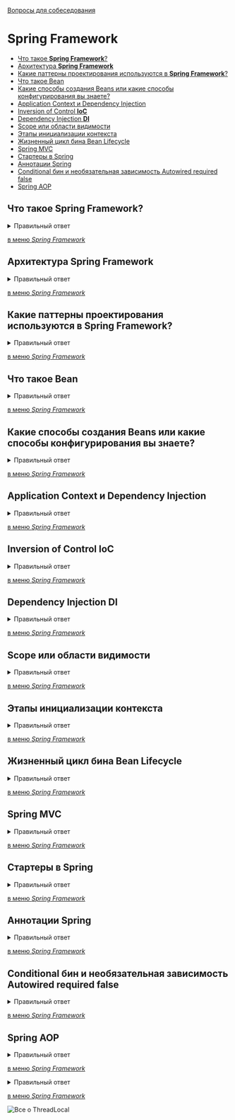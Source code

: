 [Вопросы для собеседования](README.md)



# Spring Framework

+ [Что такое __Spring Framework__?](#Что-такое-Spring-Framework)
+ [Архитектура __Spring Framework__](#Архитектура-Spring-Framework)
+ [Какие паттерны проектирования используются в __Spring Framework__?](#Какие-паттерны-проектирования-используются-в-Spring-Framework)
+ [Что такое Bean](#Что-такое-Bean)
+ [Какие способы создания Beans или какие способы конфигурирования вы знаете?](#Какие-способы-создания-Beans-или-какие-способы-конфигурирования-вы-знаете)
+ [Application Context и Dependency Injection](#Application-Context-и-Dependency-Injection)
+ [Inversion of Control __IoC__](#Inversion-of-Control-IoC)
+ [Dependency Injection __DI__](#Dependency-Injection-DI)
+ [Scope или области видимости](#Scope-или-области-видимости)
+ [Этапы инициализации контекста](#Этапы-инициализации-контекста)
+ [Жизненный цикл бина Bean Lifecycle](#Жизненный-цикл-бина-Bean-Lifecycle)
+ [Spring MVC](#Spring-MVC)
+ [Стартеры в Spring](#Стартеры-в-Spring)
+ [Аннотации Spring](#Аннотации-Spring)
+ [Conditional бин и необязательная зависимость Autowired required false](#Conditional-бин-и-необязательная-зависимость-Autowired-required-false)
+ [Spring AOP](#Spring-AOP)



















## Что такое __Spring Framework__?

<details> 
  <summary>Правильный ответ</summary>

__Spring Framework__ — один из самых популярных фреймворков для разработки веб-приложений на
языке Java, с открытым исходным кодом, главным преимуществом которого является простота и легковесность.
Фреймворк Spring представляет собой контейнер Inversion of Control (IoC).\

</details>

[в меню _Spring Framework_](#Spring-Framework)





## Архитектура __Spring Framework__

<details> 
  <summary>Правильный ответ</summary>

![Архитектура Spring Framework](images/spring-schema.jpg "Архитектура Spring Framework")

__Data Access__ - набор модулей для доступа к данным в различных форматах, включая базы данных, обмен сообщениями,XML

+ `JDBC` - абстракция над Java JDBC API, когда нам нужен доступ к данным из БД, устраняет всю сложность в виде
  (запросов, Statement, ResultSet, Queries) предоставляет JdbcTemplate для легкого доступа к данным.
  Так же дает способы итерации и сопоставления ResultSet-ов.
  
+ `ORM` - object relation mapping(объектно-реляционное отображение) - обеспечивает поддержку интеграций с различными 
реализациями ORM(Hibernate, JDO(Java Data Objects))
  
+ `JMS` - __Java Messaging Service__ - это абстракция над различными реализациями __JMS__(ActiveMQ, RabbitMQ),определяет спецификацию
  связи в форме сообщений.
  
+ `OXM` - спецификация Java OXM(Object XML Marshalling), определяет способ передачи и доступа к данным в форме XML.
Реализации __OXM__ - JAXB и XStream
  
+ `Transactions` - обеспечивает единый способ управления транзакцими объектов данных, а так же баз данных.\
Поддерживает программное и декларативное управление транзакциями.
  + Программное - управление с помощью программирования
  + Декларативное - отделяем управление транзакциями от бизнес логики, используя аннотации в конфигурации на основе XML


__Core Container__ - основа Spring содержит базовые классы и инструменты.\
Включая DI(dependency injection) внедрение зависимостей и IoC (Inversion of control) инверсию управления.

+ `Beans` - управляет жизненным циклом бинов.
Bean - любой класс зарегистрированный как бин.
В Beans есть BeanFactory которая создает экземпляр бин-компонентов, преобразует бин-компоненты в зависимости бин-компонентов
и автоматически связывает бин-компоненты на основе имени или типа.

+ `Context` - ключевым элементом модуля является интерфейс ApplicationContext. Все бины лежал в Context, через него
осуществляется доступ к бин-компонентам.
При запуске приложения все классы которые помечены аннотациями описаны в xml или config классе становятся бинами,
  попадают в контекст, спринг сам создает эти объекты, реализует зависимости и предоставляет доступ к ним.

+ `SpEL` __Spring Expression Language - мощный полнофункциональный язык выражения.
Используется для преобразования выражений в значения во время выполнения.\
Может запрашивать графы объектов во время выполнения и может использоваться в XML или основанных на аннотациях
_BeanDefinition_ и _BeanConfiguration_.

+ `Web` - используется для создания web - приложений, используя его можем создавать приложения MVC, перехватчики, веб-сервисы, портлеты(элементы веб-страниц)

+ `Web&Servlet` - представляет функции для веб интеграций.
Обеспечивает внедрение модели Spring MVC - предоставляет механизм для создания веб приложений.\
  Model View Controller - концепция просмотра и действий.\
  Представление - пользовательский интерфейс и пользователь\
  Действие - это компонент обслуживающий веб запрос.


+ `Web Sockets` - для создания веб-сеокетов.
Веб-сокеты - это скажем так это тунель между сервисом и потребителем, в HTTP соединении клиент опрашивает сервер на предмет обновлений.\
С помощью веб-сокетов создается двунаправленная связь, происходит клиент-серверное общение напрямую.

+ `Web Portlets` - подключаемые программные компоненты пользовательского интерфейса, которые управляются и отображаются на 
web-портале.Это механизм для отображения пользовательских интерфесов нескольких приложений(портлетов) в одном пользовательском интерфейсе.
  
+ `AOP` - реализация аспектно-ориентированного программирования.\
Аспект - любая вторичная задача, которую объект должен выполнить.\
Каждый объект имеет отдельную ответственность и может иметь вторичные задачи(ведение журнала, обработка исключений).\
__AOP__ - это механизм для снятия вторичных обязаностей с объектов и передачи их прокси объектам.
  
+ `Aspects` - предоставляет единый способ интеграции с другими реализациями __AOP__, такими как AspectJ.

+ `Instrumentation` - используется для мониторинга производительности приложения, он отслеживает различные обьекты,
чтобы диагностировать проблемы приложений и регистрирует их.

+ `Messaging` - обеспечивает единообразный способ взаимодействия с различными службами обмена сообщениями.

+ `Test` - обеспечивает тестирование кода.

</details>

[в меню _Spring Framework_](#Spring-Framework)






## Какие паттерны проектирования используются в __Spring Framework__?

<details> 
  <summary>Правильный ответ</summary>

Spring Framework использует множество шаблонов проектирования, например:

+ Singleton Pattern: Creating beans with default scope.
+ Factory Pattern: Bean Factory classes
+ Prototype Pattern: Bean scopes
+ Adapter Pattern: Spring Web and Spring MVC
+ Proxy Pattern: Spring Aspect Oriented Programming support
+ Template Method Pattern: JdbcTemplate, HibernateTemplate etc
+ Front Controller: Spring MVC DispatcherServlet
+ Data Access Object: Spring DAO support
+ Dependency Injection and Aspect Oriented Programming

</details>

[в меню _Spring Framework_](#Spring-Framework)





## Что такое Bean

<details> 
  <summary>Правильный ответ</summary>

__Bean__ - Java объект созданный Spring.

>Спринг сам создает по описанному классу объект, внедряет в него все зависимости и помещает его в контекст,
> такие объекты созданные спрингом, принято называть бинами. Скажем так, настроенные, готовые объекты.

</details>

[в меню _Spring Framework_](#Spring-Framework)





## Какие способы создания Beans или какие способы конфигурирования вы знаете?

<details> 
  <summary>Правильный ответ</summary>

+ конфигурирование при помощи XML-файла конфигурации (beans.xml config.xml)
+ Конфигурирование с использованием аннотаций (@Component и наследников @Controller @Service @Repository)
+ Конфигурирование в Java классе используя аннотации @Configuration и @Bean

__Конфигурирование при помощи XML-файла__

```xml
<?xml version="1.0" encoding="UTF-8"?>
<beans xmlns="http://www.springframework.org/schema/beans"
  xmlns:xsi="http://www.w3.org/2001/XMLSchema-instance"
  xsi:schemaLocation="http://www.springframework.org/schema/beans
  http://www.springframework.org/schema/beans/spring-beans.xsd">
  <bean id="cameraRoll" class="ru.geekbrains.spring.ColorCameraRoll" />
  <bean id="camera" class="ru.geekbrains.spring.CameraImpl">
    <property name="cameraRoll">//в камеру вставляем пленку
    <ref bean="cameraRoll" />
    </property>
  </bean>
</beans>
```
__Конфигурирование с использованием аннотаций (@Component и наследников @Controller @Service @Repository)__

Spring 2.5 стало возможным убрать часть кода из XML-конфигурации с помощью
специальных аннотаций

```java
@Component("cameraRoll")
public class ColorCameraRoll implements CameraRoll {
public void processing() {
System.out.println("-1 цветной кадр");
}
}
```
Но чтобы спринг нашел классы помеченные этими аннотациями, нужно в xml файле указать в каком пакете искать их:

```xml
<context:component-scan base-package="ru.geekbrains.spring" />
```
Тогда при запуске приложения Spring просканирует этот пакет и все вложенные на наличие классов помеченных 
аннотациями.

__Конфигурирование в Java классе используя аннотации @Configuration и @Bean__

>Создание контекста Spring может происходить вообще без использования XML-конфигурации. Всю
конфигурацию можно вынести в отдельный Java-класс, помеченный аннотацией @Configuration
 
```java
@Configuration
@ComponentScan("ru.geekbrains.spring")//можно указать спрингу где искать через аннотацию
public class AppConfig {
    
  @Bean(name = "cameraRoll")
  public CameraRoll cameraRoll() {
    return new ColorCameraRoll() ;
  }
  
  @Bean(name = "camera")
  public Camera camera(CameraRoll cameraRoll){
    Camera camera = new CameraImpl();
    camera.setCameraRoll(cameraRoll);
    return camera;
  }
}
```

+ __@Configuration__ — аннотация, указывающая на то, что данный Java-класс является классом
конфигурации;
+ __@Bean__ — используется для аннотирования методов, создающих бины в классе, помеченном
аннотацией @Configuration. Аналог тега <bean…../> в XML-конфигурации.

</details>

[в меню _Spring Framework_](#Spring-Framework)










## Application Context и Dependency Injection

<details> 
  <summary>Правильный ответ</summary>

__ApplicationContext__ представляет собой Spring IoC контейнер и необходим для инициализации, настройки и сборки бинов для построения приложения.

```java

/**
 * Конфигурационный класс Spring IoC контейнера
 */
@Configuration
public class LessonsConfiguration {
}
```
Создание контекста в который передаем сконфигурированный класс через аннотацию
```java
public class Starter {

    private static final Logger logger = LogManager.getLogger(Starter.class);

    public static void main(String[] args) {
        logger.info("Starting configuration...");

        ApplicationContext context = new AnnotationConfigApplicationContext(LessonsConfiguration.class);
    }
}
```
Создание контекста в который передаем XML файл в котором описан наш бин
![Application Context](images/spring-xml.jpg "Application Context")

![Application Context](images/spring-applicationcontext.jpg "Application Context")


![Application Context и Dependency Injection](images/spring-applicationcontext-dependencyinjection.jpg "Application Context и Dependency Injection")

Каждая ссылка называется зависимостью, один объект зависит от другого.
Когда объектов очень много и они зависят от большого количества других объектов, поддерживать это трудно, в этом помогает нам спринг.

Spring уменьшает количество кода и берет на себя контроль по настройке объектов и всех этих зависимостей.

>Например:
> + Допустим нам нужен объект в единственном экземпляре, нам пришлось бы реализовать паттерн Singleton,
> спринг делате это за нас, нет лишнего кода.
> + Если нам нужно всем объектам внедрить этот класс Singleton, это тоже куча когда, и можно запутаться, спринг это берет на себя.

![Application Context и Dependency Injection](images/spring-applicationcontext-dependencyinjection2.jpg "Application Context и Dependency Injection")
 
1. Мы описываем объекты которые необходимы для работы нашего приложения
2. Spring сам создает эти объекты и берет на себя управление ими(их жизненым циклом и многое другое)
3. Все готовые объекты с уже внедренными зависимостями храняться в одном месте Application Context, откуда
мы их забираем и используем.

![Application Context и Dependency Injection](images/spring-applicationcontext-dependencyinjection3.jpg "Application Context и Dependency Injection")


</details>

[в меню _Spring Framework_](#Spring-Framework)








## Inversion of Control __IoC__

<details> 
  <summary>Правильный ответ</summary>

__Инверсия управления (Inversion of Control, IoC)__ - паттерн проектирования или архитектурное решение
в котором стремимся к слабой связанности между компонентами программы.
>Одной из реализаций IoC является DI Dependency Injection Внедрение зависимостей
 
### Рассмотрим пример:

![Inversion of Control](images/spring-IoC1.jpg "Inversion of Control")

### Чтобы реализовать слабую зависимость мы можем использовать интерфейс(но появилась вторая проблема):
![Inversion of Control](images/spring-IoC3.jpg "Inversion of Control")

### Представим что мы решили проблему, и Spring сам нам создает бины.(хоть и написано new ClassicalMusic)
>появляется 3-я проблема\
> Даже представив что объекты музыки создал спринг, то плеер обращался бы к Application Context 
> и извлекал созданый бин в методе playMusic()
 
![Inversion of Control](images/spring-IoC4.jpg "Inversion of Control")

### Что мы можем сделать
![Inversion of Control](images/spring-IoC5.jpg "Inversion of Control")

>__Инверсия управления__ - это архитектурный подход, когда компонент не сам создает зависимости,
>а зависимости поставляются ему из вне.

### Теперь применим принцип Инверсии управления (Inversion of Control, IoC)

![Inversion of Control](images/spring-IoC6.jpg "Inversion of Control")

### И остается у нас последняя проблема, объект который нам поставляется извне должен где-то и кем-то создаваться

![Inversion of Control](images/spring-IoC7.jpg "Inversion of Control")

### Эта проблема решается уже при помощи __DI Dependency Injection__ (Внедрение зависимости) - в следующем вопросе.

> Итог:
> + поле класса сделали интерфейсом, теперь можем передавать любые его реализации(добились слабой связанности)
> + объекты не создаем вручную, а конфигурируем через(XML, аннотации или Java класс конфигурации)
> + применили IoC инверсию управления, мьюзик плеер теперь не сам создает/достает свои зависимости, а получает их из вне в конструктор

</details>

[в меню _Spring Framework_](#Spring-Framework)








## Dependency Injection DI

<details> 
  <summary>Правильный ответ</summary>

__Dependency Injection (внедрение зависимостей)__ - процесс предоставления внешней зависимости программному компоненту.
>Это одна из реализаций принципа Inversion of Control (помимо этого есть еще Factory Method, Service Locator).

>Внедрение зависимостей в Spring —  особенность фреймворка где контейнер Spring «внедряет» объекты в другие объекты или «зависимости».\
>Проще говоря, это позволяет слабо связывать компоненты и переносит ответственность за управление компонентами на контейнер.

### Основные виды Dependency Injection:

+ внедрение через конструктор;
+ внедрение через сеттер;
+ внедрение на уровне поля.

>Еще можно внедрять:
> + через множество конфигураций(scope, factory method)
> + через XML, аннотации или Java код

### Внедрение через конструктор

```java
public class Seller {
    
    private Shop shop;

    public Seller(Shop shop) {
        this.shop = shop;
    }
}
```

### Внедрение через сеттер

```java
public class Seller {

    private Shop shop;

    public void setShop(Shop shop) {
        this.shop = shop;
    }
}
```

### Внедрение через поле 

```java
@Component
public class Shop {
}
```

```java
@Component
public class Seller {

    @Autowired
    private Shop shop;
}
```

### Продолжим решать проблему из вопроса IoC

![Dependency Injection](images/spring-DI.jpg "Dependency Injection")

### Внедрим зависимость при помощи XML конфигурации

![Dependency Injection](images/spring-DI1.jpg "Dependency Injection")

>Теперь мы не создаем нужные объекты в ручную, чтобы положить их в конструктор в качестве зависимости,
> а достаем их из контекста уже настроенные с внедренными зависимостями

![Dependency Injection](images/spring-DI2.jpg "Dependency Injection")

### Внедрение зависимостей через конструктор и сеттер

![Dependency Injection](images/spring-DI-constructor-setter.jpg "Dependency Injection")

### Внедрение простых зависимостей(примитивных типов и строк)

![Dependency Injection](images/spring-DI-value.jpg "Dependency Injection")

>Можно использовать аннотацию @Value

```java
@Component
public class Camera {
  @Value("X1")
  private String model;
  
  public Camera() {
  }
  public Camera(String model) {
  this.model = model;
  }
  public String getModel() {
  return model;
  }
  public void setModel(String model) {
  this.model = model;
}
```

### Внедрение значений из внешнего файла .properties
> + не хотим каждый раз лезть в applicationContext.xml
> + хотим все простые значения указать в одно файле

1. Создаем файл `application.properties` указываем переменные и их значения
  + musicPlayer.name=Some name
  + musicPlayer.volume=60

2. Импортируем файл в наш XML 

```xml
<context:property-placeholder location="classpath:application.properties"/>
```
3. Теперь мы можем в XML файле использовать значения из файла `application.properties`

```xml
<property name="name" value="${musicPlayer.name}"/>
<property name="volume" value="${musicPlayer.volume}"/>
```

![Dependency Injection](images/spring-DI3.jpg "Dependency Injection")

<Чтобы не использовать XML можно над классом использовать `@PropertySource(classpath:application.properties)`

</details>

[в меню _Spring Framework_](#Spring-Framework)








## Scope или области видимости

<details> 
  <summary>Правильный ответ</summary>

`Scope` - определяет область видимости бинов, по умолчанию для каждого бина scope=singleton.

__Виды scope:__

+ `singleton` - создается один единственный бин, при каждом запросе будет возвращаться один и тот же.
  >Используется в основном когда у нашего бина нет изменяемых состояний(stateless), потому что
  > если будем изменять состояние у singleton бина -> столкнемся с проблемой
  > Пример: достали бин музыкальный плеер, и изменили значение поля громкость, то в других местах где используется
  > плеер, громкость будет тоже изменена(работает как в Java __все ссылки ссылаются на один и тот же объект в памяти__)
+ `prototype` - при каждом запросе создается новый экземпляр бина, позволяет иметь любое кол-во экземпляров бина.
  > используется когда у бина есть изменяемые состояния(stateful)\
  > Когда для каждой ссылке есть свой собственный бин в Application Context
+ `request` - создается один экземпляр бина на каждый HTTP- запрос(касается исключительно Application Context)
+ `session` - создается один экземпляр бина на каждую HTTP сессию(касается исключительно Application Context)
+ `globalSession` - создается один экземпляр бина на каждую глобальную HTTP-сессию(касается Application Context)

</details>

[в меню _Spring Framework_](#Spring-Framework)






 ## Этапы инициализации контекста

<details> 
  <summary>Правильный ответ</summary>

`1 ЭТАП` - __Чтение данных из конфиг файла__

Когда приложение поднимается, спринг получает все данные из конфиг файла или сканируя пакет и подпакеты,
в котором лежит основной класс запуска приложения с аннотацией `@SpringBootApplication` на наличие служебных и 
пользовательских классов помеченных аннотациями(@Configuration, @Bean, @Component и его наследников @Service @Repository итд)

>На основании полученных данных создаются специальные объекты BeanDefinition которые попадают в BeanFactory.\
> BeanDefinition содержит:
> + Class - полный путь к классу объектом которого станет будущий бин
> + Scope - область видимости
> + Abstract - является ли класс абстрактным и т.д.
> 
> Все BeanDefinition попадают в контейнер BeanFactory.
> Итог: создаст определенное количество BeanDefinition содержащих информацию какие объекты с какими нужно создать.

`2 ЭТАП` - __Настройка созданных Bean Definition__

> Происходит настройка созданных BeanDefinition, обрабатываются только те BeanDefinition, классы которых помечены
> определенными аннотациями.\ Например `@Value(“${property.password}”` в поле класса присваивается значения из файла `application.properties`\
> Если мы хотим изменить бин до его создания, можно создать класс настройщик:
> 1. Класс-настройщик должен быть компонентом Spring (т.е. иметь аннотацию @Component, а
> путь к данному классу должен содержаться в конфигурационном файле или в классе нашего
> приложения);
> 2.  Реализовывать интерфейс BeanFactoryPostProcessor и его единственный метод
> postProcessBeanFactory, который и принимает в качестве параметра BeanFactory.
 
```java
@Component
public class TestBeanFactoryPostProc implements BeanFactoryPostProcessor {
  public void postProcessBeanFactory(ConfigurableListableBeanFactory beanFactory) throws BeansException {
    // Получение имен BeanDefinition всех бинов, объявленных пользователем
    String[] beanDefinitionNames = beanFactory.getBeanDefinitionNames();
    // Перебор массива для получения доступа к каждому имени
    for(String name: beanDefinitionNames) {
      // Получение BeanDefinition по имени
      BeanDefinition beanDefinition = beanFactory.getBeanDefinition(name);
      // Вывод информации о BeanDefinition
      System.out.println(beanDefinition.toString());
    }
  }
}
``` 

`3 ЭТАП` - __Внутренний этап, Spring создает бины__

>На этом этапе BeanFactory, используя BeanDefinition, создает бины. Данный процесс является
>внутренним процессом Spring, и нет смысла влиять на него. Важно отметить, что на этой стадии бины
>лишь создаются, но их зависимости еще не удовлетворены.

`4 ЭТАП` - __Внутренний этап, Spring создает бины__

>На четвертом этапе мы имеем созданные бины, но зависимости еще не внедрены, в том числе и
простые значения, внедряемые аннотацией @Value. Значит, бины еще не готовы к использованию.

>Чтобы внедрить зависимости, Spring использует классы-настройщики, которые и обрабатывают
>аннотации @Value, @Autowired и другие. 
> По завершении этапа бины полностью готовы к использованию.

>Мы без проблем можем реализовать собственный
>класс-настройщик, но для этого он должен выполнять два условия:
> + Класс-настройщик должен являться компонентом Spring (иметь аннотацию @Component, а
>путь к данному классу должен содержаться в конфигурационном файле или классе нашего
>приложения);
> + Реализовывать интерфейс BeanPostProcessor и его методы:

```java
public interface BeanPostProcessor {
  Object postProcessBeforeInitialization(Object bean, String beanName) throws BeansException;
  Object postProcessAfterInitialization(Object bean, String beanName) throws BeansException;
}
```
>В отличие от класса, реализующего интерфейс BeanFactoryPostProcessor, реализация этого
интерфейса позволит получать доступ к каждому бину поочередно. В каждый из методов передается
сам бин и его имя.
> 
> + __postProcessBeforeInitialization__ – метод, вызываемый до инициализации бина (термин
>«инициализация» в данном контексте довольно относителен: для Spring это означает вызов
>пользовательского init-метода, о котором будет рассказано далее). На данном этапе бин
>создан, и в него уже внедрены зависимости, которые помечены аннотациями Spring
>(@Autowired, @Value и т.п.). Классы-настройщики Spring всегда будут вызываться раньше,
>чем реализованные пользователем;
> + __postProcessAfterInitialization__ – метод, который выполняется после инициализации (после
>  вызова init-метода). После него настроенные бины попадают непосредственно в контейнер
>   бинов.

Предположим, что помощник перед покупкой фотоаппарата решил проверить его работоспособность.
Для этого ему необходимо самому попробовать сделать фотографию. Для осуществления этой затеи
реализуем собственный BeanPostProcessor: 

```java
@Component
public class PhotocameraTestBeanPostProcessor implements BeanPostProcessor {
  public Object postProcessBeforeInitialization(Object bean, String beanName) throws BeansException {
    // В данном методе просто возвращаем бин
    return bean;
  }
  public Object postProcessAfterInitialization(Object bean, String beanName) throws BeansException {
    // Находим бин класса фотокамеры
    if (bean instanceof Camera) {
      System.out.println("Делаю пробное фото!");
      // Делаем пробное фото
      ((Camera) bean).doPhotograph();
      System.out.println("Отлично! Работает!");
    }
    return bean;
  }
}
```

</details>

[в меню _Spring Framework_](#Spring-Framework)







## Жизненный цикл бина Bean Lifecycle

<details> 
  <summary>Правильный ответ</summary>

Все, что было рассмотрено ранее, относится к этапам инициализации контекста. Но сам бин об этих
этапах ничего не знает. Бины Spring обладают жизненным циклом. Фактически, это дает возможность
вызывать собственные методы бина на его жизненных этапах. Чтобы подобное стало возможным,
необходимо как-то пометить метод и время его вызова. На практике используется несколько
подходов.

![Bean Lifecycle](images/spring-bean-lifecycle.jpg "Bean Lifecycle")

__Первый подход использует аннотации:__

+ @PostConstruct – метод инициализации, вызываемый после создания объекта и внедрения
зависимостей (т.е. между методами postProcessBeforeInitialization и
postProcessAfterInitialization интерфейса BeanPostProcessor);
+ @PreDestroy – метод, вызываемый перед уничтожением бина.

__Второй подход использует XML-атрибуты тега <bean>:__

+ init-method;
+ destroy-method.

>Если используются оба подхода для одного и того же бина, первым выполнятся методы помеченные аннотацией.

`init-method` - метод запускается в ходе инициализации бина(инициализация ресурсов, обращение к внешним файлам, запуск БД)

`destroy-method` - метод запускается в ходе уничтожения бина(при завершении приложения)(очищение ресурсов, закрытие потока ввода-вывода, закрытие соединения с БД)

>+ Модификатор доступа может быть любой
>+ Тип возвращаемого значения может быть любой но чаще всего `void` - нет возможности получить возвращаемое значение
>+ Название метода может быть любым
>+ Не должны принимать какие либо аргументы
Чтобы использовать аннотации нужно подключать доп зависимости

> __!!!__ Spring не вызывает destroy-method для бинов со scope=prototype(об этом должны думать мы)
> 
```xml
<dependency>
  <groupId>javax.annotation</groupId>
  <artifactId>jsr250-api</artifactId>
  <version>1.0</version>
</dependency>

//в JAVA 11 они полностью удалены 
<dependency> 
    <groupId>javax.annotation</groupId>     
    <artifactId>javax.annotation-api</artifactId>  
    <version>1.3.2</version> 
</dependency> 
```

### Factory method (Фабричный метод)

![Factory method](images/spring-factory-method.jpg "Factory method")
![Factory method](images/spring-factory-method2.jpg "Factory method")

> Чтобы реализовать фабричный метод нужно в класс добавить приватный конструктор и статический метод
> который будет возвращать объект.
> 
![Factory method](images/spring-factory-method3.jpg "Factory method")

>а в XML конфиг файле указать фабричный метод который будет вызывать спринг при создании бина.

![Factory method](images/spring-factory-method4.jpg "Factory method")

> ВАЖНО. 
> Пока стоит scope=singleton, не зависимо от того, что в классе каждый раз создается объект `new ClassicalMusic()`
> он будет создан один раз. Все остальные разы спринг будет возвращать ссылку на этот объект.

</details>

[в меню _Spring Framework_](#Spring-Framework)








## Spring MVC

<details> 
  <summary>Правильный ответ</summary>

`Spring MVC` -  это один из компонентов Spring Framework, который помогает разрабатывать web приложения;\
Spring MVC - предлагает разработку веб приложений с использованием архитектуры `Model - View - Controller`;\
Разрабатывая по этой модели мы можем использовать другие компоненты спринга, Spring Core - IoC,DI,Beans итд;

![Spring MVC](images/spring-mvc-schema.jpg "Spring MVC")

>Что может представлять из себя Spring MVC приложение:
> + набор Java классов (контроллеры, модели или сущности, классы сервисного слоя и слоя репозитория)
> + представления - набор HTML страниц с использования JavaScript и CSS 
> + Spring конфигурация

![Spring MVC](images/spring-mvc-ds.jpg "Spring MVC")

__Рассмотрим каждый из этапов:__

+ Шаг 0. Пользователь делает запрос, который содержит URL-адрес запроса и, возможно,
какие-то данные.
+ Шаг 1. Все запросы поступают на DispatсherServlet, который обязан перенаправить их
конкретному контроллеру. Контроллеров может быть много, поэтому DispatcherServlet
обращается к HandlerMapping, который на основании URL-строки запроса возвращает
информацию о классе контроллера и его методе, который необходимо вызвать.
+ Шаг 2. DispatcherServlet вызывает метод контроллера, передавая в него класс объекта
Model. Метод, как правило, возвращает имя представления и может добавлять в объект
класса Model данные, которые необходимо в дальнейшем передать пользователю.
+ Шаг 3. На данном этапе у DispatcherServlet могут быть данные, которые являются
результатом работы метода контроллера, и имя отображения. Дальнейшие действия —
добавить эти данные в представление, но для начала нужно получить ссылку на
представление. Для формирования ссылки DispatcherServlet обращается к ViewResolver,
который на основании выбранного разработчиком правила формирует полную ссылку на
представление (например, JSP или HTML) и возвращает ее DispatcherServlet.
+ Шаг 4. DispatcherServlet получает конкретное представление по сформированной ранее
ссылке (пути), добавляет в представление данные, отрисовывает его в HTML-страницу (но не
обязательно).
+ Шаг 5. DispatcherServlet возвращает ответ пользователю, и он отображается в браузере.

</details>

[в меню _Spring Framework_](#Spring-Framework)





## Стартеры в Spring

<details> 
  <summary>Правильный ответ</summary>

__Стартеры__ — это наборы удобных дескрипторов(абстракция от слова "описывающий") зависимостей,
которые можно включить в приложение.

Например, чтобы использовать Spring и JPA для доступа к базе данных, нужно просто
добавить зависимость `spring-boot-starter-data-jpa` в проект. 

Стартеры содержат множество зависимостей, необходимых для быстрого запуска проекта с помощью согласованного и
поддерживаемого набора управляемых транзитивных зависимостей. Все официальные стартеры
следуют единой схеме именования: `spring-boot-starter-*`, где `*` — конкретный тип приложения.

__Вот несколько популярных стартеров Spring Boot:__
+ `spring-boot-starter-web` — используется для создания веб-служб RESTful с использованием
Spring MVC и Tomcat в качестве встроенного контейнера приложений;
+ `spring-boot-starter-thymeleaf` — подключение шаблонизатора Thymeleaf;
+ `spring-boot-starter-data-jpa` — подключает модуль Spring Data JPA;

+ `spring-boot-starter-security` — подключает модуль Spring Security для обеспечения
безопасности веб-приложения;
+ `spring-boot-starter-jersey` — альтернатива Spring-boot-starter-web, в которой используется
встроенный сервер приложений Jersey, а не Tomcat;
+ `spring-boot-starter-jdbc` — реализует пул соединений JDBC, основан на реализации пула
JDBC Tomcat.

`spring-boot-starter-parent` — это специальный стартер, предоставляющий настройки Maven по
умолчанию и раздел управления зависимостями, чтобы вы могли опустить теги версии для
Spring-зависимостей.

>По-умолчанию, в spring-boot-starter-parent указана совместимость с Java 6. Для того, чтобы
изменить версию на более новую, достаточно в pom.xml в элементе <properties> прописать элемент
<java.properties> с соответствующей версией.

```xml
<properties>
    <java.version>1.8</java.version>
</properties>
```
</details>

[в меню _Spring Framework_](#Spring-Framework)








## Аннотации Spring

<details> 
  <summary>Правильный ответ</summary>

`@SpringBootApplication` - наследуется от аннотаций @Configuration, @ComponentScan,
@EnableAutoConfiguration, вешается на класс начальной загрузки и конфигурации Spring

---

`@Configuration` — объявляет класс классом Java-based конфигурации;

---

`@ComponentScan` — позволяет выполнять компонентное сканирование(без аргументов будет сканировать текущий пакет и все подпакеты);

---

`@EnableAutoConfiguration` — включает автоконфигурирование

---

`EnableWebMVC` - включает поддержку аннотаций MVC- компонентов(например @Controller) импортирует конфигурации MVC

---

`@ModelAttribute` - чтобы не указывать пачку RequestParam можно указать `@ModelAttribute Student newStudent` спринг
сам соберет объект из параметров например формы.

---

`@PersistenceContext` - Аннотация @PersistenceContext внедряет прокси, который выполняет открытие и закрытие
EntityManager автоматически. В отличие когда мы создаем entityManager при помощи __EntityManagerFactory__ нужно следить 
за открытием и закрытием entityManager.

```java
@PersistenceContext
private EntityManager entityManager;
```
---
`@Bean` - аннотация уровня метода, используется вместе с @Configuration, для создания/настройки бина.
Аннотируется фабричный метод создания бина.
---
`@Autowired` - для внедрения зависимости/компонента.

---

`@Qualifier` - используется вместе с @Autowired для уточнение какой именно бин хотим внедрить(заинжектить) например в поле интерфейса.

```java
@Autowired//конструктор
Biker(@Qualifier("bike") Vehicle vehicle) {
    this.vehicle = vehicle;
}

@Autowired//сеттер
void setVehicle(@Qualifier("bike") Vehicle vehicle) {
    this.vehicle = vehicle;
}

@Autowired//сеттер альтернативный способ
@Qualifier("bike")
void setVehicle(Vehicle vehicle) {
    this.vehicle = vehicle;
}

@Autowired//над полем
@Qualifier("bike")
Vehicle vehicle;
```
---

`@Primary`- задает бин, который будет внедрен по умолчанию при отсутствии других.

```java
@Component
@Primary
class Car implements Vehicle {}

@Component
class Bike implements Vehicle {}

@Component
class Driver {
    @Autowired
    Vehicle vehicle;//тут внедрится Car
}

@Component
class Biker {
    @Autowired
    @Qualifier("bike")
    Vehicle vehicle;//а сюда внедрится уже Bike
}
```
---

`@Lookup` - для того чтобы метод заглушка возвращал бин со scope=prototype(каждый раз новый)

>Обычно бины в приложении Spring являтся синглтонами, и для внедрения зависимостей мы используем конструктор или сеттер.
Но бывает и другая ситуация: имеется бин Car — синглтон (singleton bean), и ему требуется каждый раз новый экземпляр бина Passenger.\
> То есть Car – синглтон, а Passenger – так называемый прототипный бин (prototype bean).\
> Жизненные циклы бинов разные. Бин Car создается контейнером только раз, а бин Passenger создается каждый раз новый – допустим,
> это происходит каждый раз при вызове какого-то метода бина Car. 
> Вот здесь то и пригодится внедрение бина с помощью Lookup метода. 
> Оно происходит не при инициализации контейнера, а позднее: каждый раз, когда вызывается метод.\
> __Что такое Lookup method injection?__\
> Суть в том, что вы создаете метод-заглушку в бине Car и помечаете его специальным образом – аннотацией
> @Lookup. Этот метод должен возвращать бин Passenger, каждый раз новый. 
> Контейнер Spring под капотом создаст подкласс и переопределит этот метод и будет вам выдавать новый
> экземпляр бина Passenger при каждом вызове аннотированного метода.
> Даже если в вашей заглушке он возвращает null (а так и надо делать, все равно этот метод будет переопределен).

Допустим, в бине есть метод drive(), и при каждом вызове метода drive() бину Car требуется новый экземпляр бина Passenger – сегодня пассажир Петя, завтра — Вася. То есть бин Passenger прототипный. Для получения этого бина надо написать метод-заглушку createPassenger() аннотировать его с помощью @Lookup
```java
@Component
public class Car {
    @Lookup
    public Passenger createPassenger() {
        return null;
    };
    public String drive(String name) {
        Passenger passenger = createPassenger();
        passenger.setName(name);
        return "car with " + passenger.getName();
    }
}
```

Контейнер Spring переопределит этот метод-заглушку и будет выдавать при его вызове каждый раз новый экземпляр Passenger.

Осталось только определить бин Passenger как прототипный:

```java
@Component
@Scope("prototype")
public class Passenger {
    private String name;
    public String getName() {
        return name;
    }
    public void setName(String name) {
        this.name = name;
    }
}
```
И все, теперь при вызове метода drive() мы можем везти каждый раз нового пассажира. Имя его передается в аргументе метода drive(), и затем задается сеттером во вновь созданном экземпляре пассажира

---

`@DependsOn` - говорим Spring инициализировать другие bean-компоненты перед аннотированным.
>Обычно это поведение является автоматическим, основанным на явных зависимостях между bean-компонентами.\
>Эта аннотация нужна нам только тогда, когда зависимости неявные , например, загрузка драйвера JDBC или инициализация статической переменной.\
Мы можем использовать @DependsOn для зависимого класса, указав имена bean-компонентов зависимостей. Аргумент значения аннотации нуждается в массиве, содержащем имена bean-компонентов зависимостей:

```java
@DependsOn("engine")
class Car implements Vehicle {}
```
В качестве альтернативы, если мы определяем bean-компонент с аннотацией @Bean , фабричный метод должен быть аннотирован с помощью @DependsOn :

```java
@Bean
@DependsOn("fuel")
Engine engine() {
    return new Engine();
}
```
---

`@Lazy` - для ленивой инициализации компонента.
>По умолчанию Spring создает все одноэлементные компоненты при запуске/загрузке контекста приложения.\
Однако бывают случаи, когда __нам нужно создать bean-компонент, когда мы его запрашиваем, а не при запуске приложения__.

Эта аннотация ведет себя по-разному в зависимости от того, где именно мы ее размещаем. Можем поставить:

+ аннотированный фабричный метод компонентов @Bean для задержки вызова метода (отсюда и создание компонента)
+ класс @ Configuration и все содержащиеся в нем методы @Bean будут затронуты
+ класс @Component, который не является классом @Configuration, этот bean-компонент будет инициализирован лениво
+ конструктор, сеттер или поле @Autowired для ленивой загрузки самой зависимости (через прокси)

---

`@Component` - аннотация уровня класса, класс является компонентом.
Наследники(@Controller, @Service,@Repository)

---

`@Controller` - объявляет, что этот класс является контроллером

---

`@Service` - объявляющая, что этот класс представляет собой сервис – компонент сервис-слоя.

---

`@Repository` - объявляет, что класс служит для работы с данными в основном с Базой Данных.

---

`ResponseBody` - означает что будет возвращен объект.

---

`RestController` - аналог двух аннотаций (@Controller + @ResponseBody)

---

`@RequestMapping` - используется в сочетании @RestController для прописывания маппинга контроллера

```java
@RequestMapping("/api/v1/products")
```

---

`@RequestParam` -  указывается в агрументах метода
```java
 @PostMapping("/add")//добавить продукт в корзину
    public void addToCart(@RequestParam UUID cartId, @RequestParam(name = "product_id") Long productId) {
       cartService.addToCart(cartId,productId);
    }
```
---

`@PathVariable` - переменная часть(кусочек) пути
```java
@GetMapping("/{uuid}")//запросить корзину
public CartDto getCurrentCart(@PathVariable(name = "uuid") UUID cartId){}
```
---

`@CookieValue`- используется в аргументах метода, чтобы получить значение куки.

---

`@Value` - для внедрения значений свойств в bean-компоненты.
```java
Engine(@Value("8") int cylinderCount) {//через конструктор
   this.cylinderCount = cylinderCount;
}
```

```java
@Autowired
void setCylinderCount(@Value("8") int cylinderCount) {//через сеттер
    this.cylinderCount = cylinderCount;
}
```

```java
@Value("8")
void setCylinderCount(int cylinderCount) {//альтернатива так же через сетер
    this.cylinderCount = cylinderCount;
}
```

```java
@Value("8")//над полем
int cylinderCount;
```

```java
@Value("${jwt.secret}")//из файла application.properties
private String secret;//ключ для генерации токенов
```

---

`@CrossOrigin` - используется для указания списка доверенных адресов, кому разрешено обращаться к нашему приложению.

---

`@CrossOrigin(origins = "http://example.com")`

---

`@ExceptionHandler` - уровень метода, для обработки исключений на уровне контроллера, стоит на методе в контроллере(старый способ)

---

`@ControllerAdvice и RestControllerAdvice ` - аннотируемый класс становится глобальным перехватчиком исключений всего слоя контроллеров.

---

`@Scope` - задает область действия/видимости.

```java
@Component
@Scope("prototype")
class Engine {}
```
---

`@Profile` -Если мы хотим, чтобы Spring использовал класс @Component или метод @Bean только тогда, когда активен определенный профиль 

```java
@Component
@Profile("sportDay")
class Bike implements Vehicle {}
```

---

`@Import` - С помощью этой аннотации мы можем использовать определенные классы @Configuration без сканирования компонентов . Мы можем предоставить этим классам аргумент значения @Import :

```java
@Import(VehiclePartSupplier.class)
class VehicleFactoryConfig {}
```

---


`@ImportResource` - можем импортировать конфигурации XML .

```java
@Configuration
@ImportResource("classpath:/annotations.xml")
class VehicleFactoryConfig {}
```

---

`@PropertySource` - С помощью этой аннотации мы можем определить файлы свойств для настроек приложения

```java
@Configuration
@PropertySource("classpath:/annotations.properties")
class VehicleFactoryConfig {}
```

>@PropertySource использует функцию повторяющихся аннотаций Java 8, что означает, что мы можем пометить ею класс несколько раз:

```java
@Configuration
@PropertySource("classpath:/annotations.properties")
@PropertySource("classpath:/vehicle-factory.properties")
class VehicleFactoryConfig {}
```

`@PropertySources` - для указания нескольких конфигураций @PropertySource

```java
@Configuration
@PropertySources({ 
    @PropertySource("classpath:/annotations.properties"),
    @PropertySource("classpath:/vehicle-factory.properties")
})
class VehicleFactoryConfig {}
```
---

`@Embeddable` - "встраиваемый" чтобы объявить, что класс будет внедрен другими объектами.

```java
@Embeddable
public class ContactPerson {

    private String firstName;

    private String lastName;

    private String phone;

    // standard getters, setters
}
```

`@Embedded` - "встроенный" ставится над полем встраиваемого объекта(на классе которого стоит @Embeddable)

```java
@Entity
public class Company {

    @Id
    @GeneratedValue
    private Integer id;

    private String name;

    private String address;

    private String phone;

    @Embedded
    private ContactPerson contactPerson;

    // standard getters, setters
}
```

---

### Аннотации SPRING AOP 

---

`@Order` - определяет порядок сортировки аннотированного компонента или компонента.

__Ordered.LOWEST_PRECEDENCE__ - компонент имеет самый низкий приоритет\
__Ordered.HIGHEST_PRECEDENCE__ -  компонент имеет самый высокий приоритет

До Spring 4.0 аннотация @Order  использовалась только для порядка выполнения AspectJ.

>Начиная с Spring 4.0, он поддерживает упорядочение внедренных компонентов в коллекцию. В результате Spring будет внедрять автосвязанные bean-компоненты одного и того же типа в зависимости от их порядкового значения.

```java
public interface Rating {
    int getRating();
}
```

```java
@Component
@Order(1)//чем ниже значение - тем лучше приоритет
public class Excellent implements Rating {

    @Override
    public int getRating() {
        return 1;
    }
}

@Component
@Order(2)
public class Good implements Rating {

    @Override
    public int getRating() {
        return 2;
    }
}

@Component
@Order(Ordered.LOWEST_PRECEDENCE)
public class Average implements Rating {

    @Override
    public int getRating() {
        return 3;
    }
}
```
---


</details>

[в меню _Spring Framework_](#Spring-Framework)








## Conditional бин и необязательная зависимость Autowired required false

<details> 
  <summary>Правильный ответ</summary>

>В общем случае рекомендуется внедрять зависимости через конструктор. Но необязательные зависимости рекомендуется внедрять через сеттер.

### @Conditional бин

Допустим, в проекте есть необязательный бин, который создается (либо нет) в зависимости от условия: окружения, версии jre, свойства в application.properties.

Например, логгер в production-среде может быть один, а в develepment-среде — другой. Но мы сделаем еще проще — создадим бин Logger, который либо создается, либо нет в зависимости от настройки в application.properties

```xml
logger=true
```

Для этого аннотируем бин Logger с помощью @ConditionalOnExpression

```java
@Component//мы задали, что бин Logger создается только в том случае, если свойство logger=true. Иначе он не создается.
@ConditionalOnExpression("${logger:true}")
public class Logger {
    public void log(String message){
        System.out.println("log");
    }
}
```

Вариантов поставить условия очень много, мы рассматриваем  только @ConditionalOnExpression (внутри задается SPEL-выражение), но тут подошел бы и @ConditionalOnProperty:

>Нежелательно внедрять бин Logger в другой бин AnimalRepository через конструктор AnimalRepository. Потому что внедрение через конструктор подразумевает, что все внедряемые бины уже созданы к моменту вызова конструктора. То есть сначала Logger, потом AnimalRepository. В случае же logger=false бин Logger отсутствует.

Поэтому необязательный бин внедрим через сеттер.

### @Autowired(required=false) и внедрение через сеттер

То, что зависимость не обязательная, указывается с помощью аннотации: `@Autowired(required=false)`

Итак, класс AnimalRepository с необязательной зависимостью выглядит так:

```java
@Repository
public class AnimalRepository {
    private Logger logger;
    @Autowired(required = false)
    public void setLogger(Logger logger) {
        this.logger = logger;
    }
    public void save() {
        if (logger != null)
            logger.log("logged");
        System.out.println("save method");
    }
}
```
AnimalRepository создается вне зависимости от настройки logger.

А с необязательной зависимостью обходятся так, как показано выше — проверяют ее на null. (Хотя есть еще вариант просто присвоить некий логгер по умолчанию, но опустим этот вариант).

### Проверка

Можно написать тест и убедиться, что контекст успешно создается при любом значении свойства logger. А логирование происходит только при logger=true.

```java
@SpringBootTest
class MainTests {
    @Autowired
    private AnimalRepository animalRepository;
    @Test
    void whenLogger_thenLog() {
        animalRepository.save();
    }
}
```
</details>

[в меню _Spring Framework_](#Spring-Framework)








## Spring AOP

<details> 
  <summary>Правильный ответ</summary>

__АОП (аспектно-ориентированное программирование)__ — это шаблон программирования, 
повышающий модульность за счет разделения сквозных задач.
Эти сквозные проблемы отличаются от основной бизнес-логики. 
Мы можем добавить дополнительное поведение к существующему коду без модификации самого кода.

Spring AOP - помогает реализовать сквозные задачи такие как аудит, логирование итд.

При помощи AOP мы можем выполнить следующее:

- сквозную задачу/проблему разбить на модули 
- вынести из основного кода, в отдельное место, в классы аспекты.  
- определяем как/где/когда будет применяться функциональность не изменяя основной класс

Есть два преимущества аспектов:

+ Во-первых, логика для каждой проблемы теперь находится в одном месте, а не разбросана по кодовой базе.
+ Во-вторых, бизнес-модули содержат код только для своей основной задачи. Второстепенная проблема была перемещена в аспект .

Включить AOP в Spring

1-й способ
+ Добавить зависимость `spring-boot-starter-aop` + библиотеку `aspectjweaver.jar`
+ Включить поддержку @AspectJ с Java @Configuration, добавьте @EnableAspectJAutoProxy аннотацию:

```java
@Configuration 
@EnableAspectJAutoProxy
 public class AppConfig {

}
```
2-й способ
+ подключить зависимость `spring-boot-starter-web` и можно пользоваться(без аннотаций и конфиг класса из пункта 2)
 
__Терминология АОП__

`Join point` — это точки среза/наблюдения, присоединения к коду, где планируется введение функциональности
(когда AOP вмешивается и выполняет наш Advice)

![Join point](images/spring-aop-joinpoint.jpg "Join point")

`Pointcut` - это предикат(условие/выражение), которое выбирает одну или несколько точек соединения, 
в которых выполняется рекомендация. Точек может быть несколько.

![Pointcut](images/spring-aop-pointcut.jpg "Pointcut")

`Advice` — набор инструкций выполняемых на точках среза (Pointcut).

![Advice](images/spring-aop-advice.jpg "Advice")

Инструкции можно выполнять по событию разных типов:

+ `@Before` — перед вызовом метода
+ `@After` — после вызова метода(выполняется независимо от того, нормально ли завершился метод или было выброшено исключение)
+ `@AfterReturing` — после возврата значения из функции(выполняется при нориальном завершении метода)
+ `@AfterThrowing` — в случае exception(выполняется, если  было выброшено исключение)
+ `@AfterFinally` — в случае выполнения блока finally
+ `@Around` — можно сделать пред., пост., обработку перед вызовом метода, а также вообще обойти вызов метода.

`Aspect` — модуль в котором собраны описания Pointcut и Advice.

![Aspect](images/spring-aop-aspect.jpg "Aspect")

`introduction` -(Внедрение) — изменение структуры класса и/или изменение иерархии наследования для добавления функциональности аспекта в инородный код

`target` - объект к которому будут применяться Advice(советы)

`weaving` - это процесс связывания аспектов с другими объектами для создания рекомендуемых прокси-объектов. Это можно сделать во время компиляции, загрузки или во время выполнения.

__Шаблон для сборки Pointcut выражение:__

```java
"execution(modifier-pattern? return-type-pattern declaring-type-pattern? method-name-pattern(args-pattern)throws-pattern?)"

execution([модификатор_метода(public, *)?] [тип_возврата] [класс?] [имя_метода]([аргументы]) [исключения?]
```
Выражение настраивается по разному  в зависимости от того что нам нужно.
+ () - без аргументов
+ (*) - один аргумент
+ (..) -  несколько аргументов

Это обычное строковое выражение, можно вынести в константу и использовать в Advice.

```java
private static final String POINTCUT_EXPRESSION = "execution(public void com.geekbrains.aop.UserDAO.addUser())";
          
```

```java
@Before("execution(public void com.geekbrains.aop.UserDAO.addUser())"// 1 способ
        
@Before(POINTCUT_EXPRESSION)"// 2 способ

@Pointcut("execution(public * com.geekbrains.aop.UserDAO.get*(..))") // 3 способ
public void userDAOGetTrackerPointcut() {//это имя poincut
}

@Before(userDAOGetTrackerPointcut())"// 3 способ


```

### Примеры:


```java
@Aspect
@Component
public class AppLoggingAspect {
    
  @Before("execution(public void com.geekbrains.aop.UserDAO.*())") // pointcut expression
  public void beforeAnyMethodWithoutArgsInUserDAOClass() {
      System.out.println("AOP: любой void метод без аргументов класса UserDAO");
  }

  @Before("execution(public void com.geekbrains.aop.*.*(..))") // pointcut expression
  public void beforeAnyMethodInUserDAOClass() {
      System.out.println("AOP: любой метод без аргументов любого класса");
  }

  @AfterReturning(
          pointcut = "execution(public * com.geekbrains.aop.UserDAO.getAllUsers(..))",
          returning = "result")
  public void afterGetBobInfo(JoinPoint joinPoint, List<String> result) {
    result.set(0, "Donald Duck");
  }

  @AfterThrowing(
          pointcut = "execution(public * com.geekbrains.aop.UserDAO.*(..))",
          throwing = "exc")
  public void afterThrowing(JoinPoint joinPoint, Throwable exc) {
      System.out.println(exc); // logging
  }

  @Around("execution(public * com.geekbrains.aop.UserDAO.*(..))")
  public Object methodProfiling(ProceedingJoinPoint proceedingJoinPoint) throws Throwable {
    System.out.println("start profiling");
    long begin = System.currentTimeMillis();
    Object out = proceedingJoinPoint.proceed();
    long end = System.currentTimeMillis();
    long duration = end - begin;
    System.out.println((MethodSignature) proceedingJoinPoint.getSignature() + " duration: " + duration);
    System.out.println("end profiling");
    return out;
  }
}

```
`JoinPoint joinPoint` - отсюда можно получить информацию о методе, его сигнатуру итд, точка подключения к методу.

```java
@Before("articleListPointcut()")
public void beforeAdvice(JoinPoint joinPoint) {
    log.info(
      "Method {} executed with {} arguments",
      joinPoint.getStaticPart().getSignature(),
      joinPoint.getArgs()
    );
}
```
ProceedingJoinPoint — это расширение JoinPoint, предоставляющее дополнительный метод continue ().
Главное отличие мы можем управлять процессом запуска.

Например, если выпало исключение мы можем еще раз вызывать метод, пример ниже:

```java
@Around("articleListPointcut()")
public Object aroundAdvice(ProceedingJoinPoint pjp) {
    try {
        return pjp.proceed(pjp.getArgs());
    } catch (Throwable) {
        log.error(e.getMessage(), e);
        log.info("Retrying operation");
        return pjp.proceed(pjp.getArgs());
    }
}
```

>Spring AOP по умолчанию использует стандартные динамические прокси JDK для прокси AOP. Это позволяет проксировать любой интерфейс (или набор интерфейсов)

>Spring AOP также может использовать прокси CGLIB(библиотека автогенерации кода). Это необходимо для проксирования классов, а не интерфейсов. CGLIB используется по умолчанию, если бизнес-объект не реализует интерфейс.
</details>

[в меню _Spring Framework_](#Spring-Framework)












<details> 
  <summary>Правильный ответ</summary>


</details>

[в меню _Spring Framework_](#Spring-Framework)

![Все о ThreadLocal](images/ "Все о ThreadLocal")